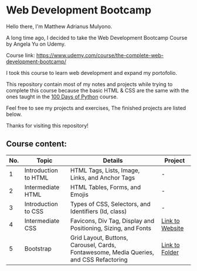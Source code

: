 # Web Development Bootcamp

Hello there, I'm Matthew Adrianus Mulyono.

A long time ago, I decided to take the Web Development Bootcamp Course by Angela Yu on Udemy.

Course link: https://www.udemy.com/course/the-complete-web-development-bootcamp/ 

I took this course to learn web development and expand my portofolio.

This repository contain most of my notes and projects while trying to complete this course because the basic HTML & CSS are the same with the ones taught in the [100 Days of Python](https://github.com/Matthew1906/100DaysOfPython) course.

Feel free to see my projects and exercises, The finished projects are listed below.

Thanks for visiting this repository!

## Course content:
| No. | Topic | Details | Project |
|---------|----------|---------|---------|
|1| Introduction to HTML| HTML Tags, Lists, Image, Links, and Anchor Tags | - |
|2| Intermediate HTML| HTML Tables, Forms, and Emojis | - |
|3| Introduction to CSS| Types of CSS, Selectors, and Identifiers (Id, class) | - |
|4| Intermediate CSS| Favicons, Div Tag, Display and Positioning, Sizing, and Fonts | [Link to Website](https://matthew1906.github.io/mock_cv_website/) | 
|5| Bootstrap| Grid Layout, Buttons, Carousel, Cards, Fontawesome, Media Queries, and CSS Refactoring| [Link to Folder](https://github.com/Matthew1906/100DaysOfPython/tree/master/WebFoundation/58)
